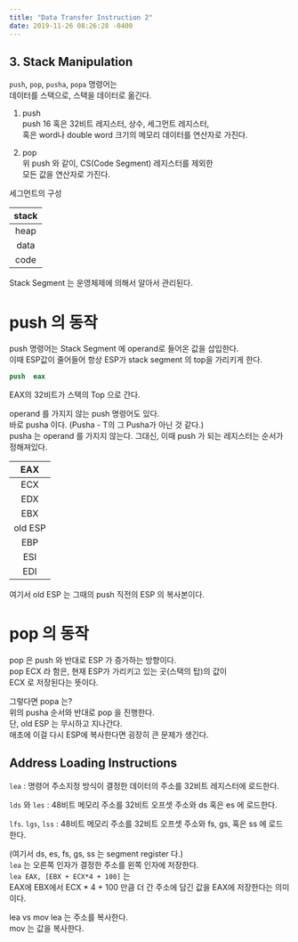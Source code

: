 ```yaml
---
title: "Data Transfer Instruction 2"
date: 2019-11-26 08:26:28 -0400
---
```


## 3. Stack Manipulation

`push`, `pop`, `pusha`, `popa` 명령어는  
데이터를 스택으로, 스택을 데이터로 옮긴다.  

1. push  
push 16 혹은 32비트 레지스터, 상수, 세그먼트 레지스터,  
혹은 word나 double word 크기의 메모리 데이터를 연산자로 가진다.  

2. pop  
위 push 와 같이, CS(Code Segment) 레지스터를 제외한  
모든 값을 연산자로 가진다.  

세그먼트의 구성  

|stack|
|:---:|
|heap|
|data|
|code|

Stack Segment 는 운영체제에 의해서 알아서 관리된다.  


# push 의 동작

push 명령어는 Stack Segment 에 operand로 들어온 값을 삽입한다.  
이때 ESP값이 줄어들어 항상 ESP가 stack segment 의 top을 가리키게 한다.  
```nasm
push  eax
```
EAX의 32비트가 스택의 Top 으로 간다.  
  
operand 를 가지지 않는 push 명령어도 있다.  
바로 pusha 이다. (Pusha - T의 그 Pusha가 아닌 것 같다.)  
pusha 는 operand 를 가지지 않는다. 그대신, 이때 push 가 되는 레지스터는 순서가 정해져있다.  

|EAX|
|:---:|
|ECX|
|EDX|
|EBX|
|old ESP|
|EBP|
|ESI|
|EDI|   <--- ESP  

  
여기서 old ESP 는 그때의 push 직전의 ESP 의 복사본이다.  
  
  
# pop 의 동작

pop 은 push 와 반대로 ESP 가 증가하는 방향이다.  
pop ECX 라 함은, 현재 ESP가 가리키고 있는 곳(스택의 탑)의 값이  
ECX 로 저장된다는 뜻이다. 

그렇다면 popa 는?  
위의 pusha 순서와 반대로 pop 을 진행한다.  
단, old ESP 는 무시하고 지나간다.  
애초에 이걸 다시 ESP에 복사한다면 굉장히 큰 문제가 생긴다.  
  
  
  
## Address Loading Instructions

`lea` : 명령어 주소지정 방식이 결정한 데이터의 주소를 32비트 레지스터에 로드한다.

`lds` 와 `les` : 48비트 메모리 주소를 32비트 오프셋 주소와 ds 혹은 es 에 로드한다.

`lfs`. `lgs`, `lss` : 48비트 메모리 주소를 32비트 오프셋 주소와 fs, gs, 혹은 ss 에 로드한다.

(여기서 ds, es, fs, gs, ss 는 segment register 다.)  
`lea` 는 오른쪽 인자가 결정한 주소를 왼쪽 인자에 저장한다.  
`lea EAX, [EBX + ECX*4 + 100]` 는  
EAX에 EBX에서 ECX * 4 + 100 만큼 더 간 주소에 담긴 값을 EAX에 저장한다는 의미이다.  

lea vs mov 
lea 는 주소를 복사한다.  
mov 는 값을 복사한다.  
